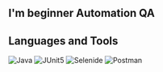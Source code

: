 <!-- ### Hi there 👋


**Rom4ke/rom4ke** is a ✨ _special_ ✨ repository because its `README.md` (this file) appears on your GitHub profile.

Here are some ideas to get you started:

- 🔭 I’m currently working on ...
- 🌱 I’m currently learning ...
- 👯 I’m looking to collaborate on ...
- 🤔 I’m looking for help with ...
- 💬 Ask me about ...
- 📫 How to reach me: ...
- 😄 Pronouns: ...
- ⚡ Fun fact: ...
-->

## I'm beginner Automation QA

## Languages and Tools
![Java](https://img.shields.io/badge/-Java-333333?style=for-the-badge&logo=java) ![JUnit5](https://img.shields.io/badge/-JUnit5-333333?style=for-the-badge&logo=JUnit5) ![Selenide](https://img.shields.io/badge/-Selenide-333333?style=for-the-badge&logo=Selenide) ![Postman](https://img.shields.io/badge/-Postman-333333?style=for-the-badge&logo=Postman) 